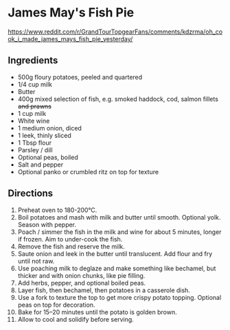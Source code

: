 # James May's Fish Pie

https://www.reddit.com/r/GrandTourTopgearFans/comments/kdzrma/oh_cook_i_made_james_mays_fish_pie_yesterday/

[//]: # (todo: https://thehappyfoodie.co.uk/recipes/luxury-smoked-fish-pie/)

## Ingredients

* 500g floury potatoes, peeled and quartered
* 1/4 cup milk
* Butter
* 400g mixed selection of fish, e.g. smoked haddock, cod, salmon fillets ~~and prawns~~
* 1 cup milk
* White wine
* 1 medium onion, diced
* 1 leek, thinly sliced
* 1 Tbsp flour
* Parsley / dill
* Optional peas, boiled
* Salt and pepper
* Optional panko or crumbled ritz on top for texture

## Directions

1. Preheat oven to 180-200°C.
2. Boil potatoes and mash with milk and butter until smooth. Optional yolk. Season with pepper.
3. Poach / simmer the fish in the milk and wine for about 5 minutes, longer if frozen. Aim to under-cook the fish.
4. Remove the fish and reserve the milk.
5. Saute onion and leek in the butter until translucent. Add flour and fry until not raw.
6. Use poaching milk to deglaze and make something like bechamel, but thicker and with onion chunks, like pie filling.
7. Add herbs, pepper, and optional boiled peas.
8. Layer fish, then bechamel, then potatoes in a casserole dish.
9. Use a fork to texture the top to get more crispy potato topping. Optional peas on top for decoration.
10. Bake for 15–20 minutes until the potato is golden brown.
11. Allow to cool and solidify before serving.